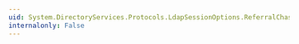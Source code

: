 ```yaml
---
uid: System.DirectoryServices.Protocols.LdapSessionOptions.ReferralChasing
internalonly: False
---
```


